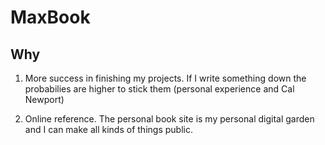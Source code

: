 # MaxBook

## Why

1. More success in finishing my projects. If I write something down the probabilies are higher to stick them (personal experience and Cal Newport)

2. Online reference. The personal book site is my personal digital garden and I can make all kinds of things public.


